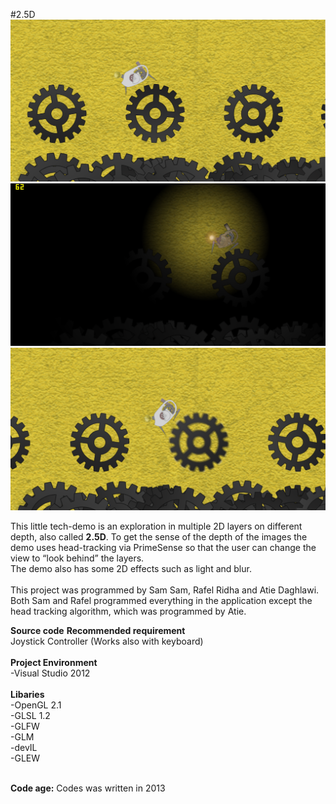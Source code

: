 #2.5D
![Alt text](/images/gamescreen.png?raw=true "Game screen")
![Alt text](/images/light.png?raw=true "Light")
![Alt text](/images/blur.png?raw=true "Blur")

This  little tech-demo is an exploration in multiple 2D layers on different depth, also called <strong>2.5D</strong>. To get the sense of the depth of the images the demo uses head-tracking via PrimeSense so that the user can change the view to “look behind” the layers.<br />The demo also has some 2D effects such as light and blur.
<br /><br />This project was programmed by Sam Sam, Rafel Ridha and Atie Daghlawi. Both Sam and Rafel programmed everything in the application except the head tracking algorithm, which was programmed by Atie.

<b>Source code</b>
<strong>Recommended requirement</strong><br />
Joystick Controller (Works also with keyboard)<br /><br />
<strong>Project Environment</strong><br />
-Visual Studio 2012 <br /><br />
<strong>Libaries</strong><br />
-OpenGL 2.1<br /> -GLSL 1.2 <br /> -GLFW <br /> -GLM <br /> -devIL <br /> -GLEW <br /><br />

<b>Code age:</b> Codes was written in 2013
